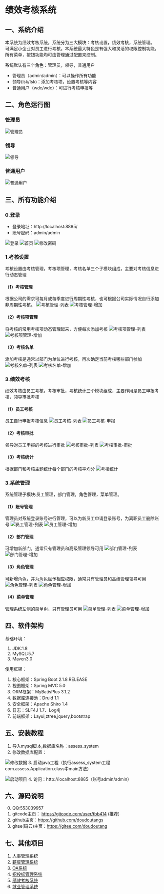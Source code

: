 # 绩效考核系统


## 一、系统介绍
本系统为绩效考核系统，系统分为三大模块：考核设置，绩效考核，系统管理。
可满足小企业对员工进行考核。本系统最大特色是有强大和灵活的权限控制功能，所有菜单，按钮功能均可由管理通过配置来控制。

系统默认有三个角色：管理员，领导，普通用户
- 管理员（admin/admin）：可以操作所有功能
- 领导(lsk/lsk)：添加考核项，设置考核等内容
- 普通用户（wdc/wdc）：可进行考核申报等
## 二、角色运行图
### 管理员
![管理员](https://raw.githubusercontent.com/doudoutangs/assess_system/main/%E7%BB%A9%E6%95%88%E7%B3%BB%E7%BB%9F/r-1-%E7%AE%A1%E7%90%86%E5%91%98.png)
### 领导
![领导](https://raw.githubusercontent.com/doudoutangs/assess_system/main/%E7%BB%A9%E6%95%88%E7%B3%BB%E7%BB%9F/r-2-%E9%A2%86%E5%AF%BC.png)
### 普通用户
![普通用户](https://raw.githubusercontent.com/doudoutangs/assess_system/main/%E7%BB%A9%E6%95%88%E7%B3%BB%E7%BB%9F/r-3%E6%99%AE%E9%80%9A%E5%91%98%E5%B7%A5.png)

## 三、所有功能介绍
### 0.登录
- 登录地址：http://localhost:8885/
- 账号密码：admin/admin

![登录](https://raw.githubusercontent.com/doudoutangs/assess_system/main/%E7%BB%A9%E6%95%88%E7%B3%BB%E7%BB%9F/0-1-%E7%99%BB%E5%BD%95.png)
![首页](https://raw.githubusercontent.com/doudoutangs/assess_system/main/%E7%BB%A9%E6%95%88%E7%B3%BB%E7%BB%9F/0-2-%E9%A6%96%E9%A1%B5.png)
![修改密码](https://raw.githubusercontent.com/doudoutangs/assess_system/main/%E7%BB%A9%E6%95%88%E7%B3%BB%E7%BB%9F/0-3-%E4%BF%AE%E6%94%B9%E5%AF%86%E7%A0%81.png)

### 1.考核设置
考核设置由考核管理，考核项管理，考核名单三个子模块组成，主要对考核信息进行动态管理
#### （1）考核管理
根据公司的需求可每月或每季度进行周期性考核，也可根据公司实际情况自行添加非周期性考核。
![考核管理-列表](https://raw.githubusercontent.com/doudoutangs/assess_system/main/%E7%BB%A9%E6%95%88%E7%B3%BB%E7%BB%9F/1-%E8%80%83%E6%A0%B8%E9%85%8D%E7%BD%AE-%E8%80%83%E6%A0%B8%E7%AE%A1%E7%90%86-%E5%88%97%E8%A1%A8.png)
![考核管理-增加](https://raw.githubusercontent.com/doudoutangs/assess_system/main/%E7%BB%A9%E6%95%88%E7%B3%BB%E7%BB%9F/1-%E8%80%83%E6%A0%B8%E9%85%8D%E7%BD%AE-%E8%80%83%E6%A0%B8%E7%AE%A1%E7%90%86-%E5%A2%9E%E5%8A%A0.png)

#### （2）考核项管理
将考核的常用考核项动态管理起来，方便每次添加考核
![考核项管理-列表](https://raw.githubusercontent.com/doudoutangs/assess_system/main/%E7%BB%A9%E6%95%88%E7%B3%BB%E7%BB%9F/2-%E8%80%83%E6%A0%B8%E9%85%8D%E7%BD%AE-%E8%80%83%E6%A0%B8%E9%A1%B9%E7%AE%A1%E7%90%86-%E5%88%97%E8%A1%A8.png)
![考核项管理-增加](https://raw.githubusercontent.com/doudoutangs/assess_system/main/%E7%BB%A9%E6%95%88%E7%B3%BB%E7%BB%9F/2-%E8%80%83%E6%A0%B8%E9%85%8D%E7%BD%AE-%E8%80%83%E6%A0%B8%E9%A1%B9%E7%AE%A1%E7%90%86-%E5%A2%9E%E5%8A%A0.png)

#### （3）考核名单
添加考核是通常以部门为单位进行考核，再次确定当前考核哪些部门参加
![考核名单-列表](https://raw.githubusercontent.com/doudoutangs/assess_system/main/%E7%BB%A9%E6%95%88%E7%B3%BB%E7%BB%9F/3-%E8%80%83%E6%A0%B8%E9%85%8D%E7%BD%AE-%E8%80%83%E6%A0%B8%E5%90%8D%E5%8D%95-%E5%88%97%E8%A1%A8.png)
![考核名单-增加](https://raw.githubusercontent.com/doudoutangs/assess_system/main/%E7%BB%A9%E6%95%88%E7%B3%BB%E7%BB%9F/3-%E8%80%83%E6%A0%B8%E9%85%8D%E7%BD%AE-%E8%80%83%E6%A0%B8%E5%90%8D%E5%8D%95-%E5%A2%9E%E5%8A%A0.png)

### 3.绩效考核
绩效考核由员工考核，考核审批，考核统计三个模块组成，主要作用是员工申报考核，领导审批考核
#### （1）员工考核
员工自行申报考核信息
![员工考核-列表](https://raw.githubusercontent.com/doudoutangs/assess_system/main/%E7%BB%A9%E6%95%88%E7%B3%BB%E7%BB%9F/4-%E7%BB%A9%E6%95%88%E8%80%83%E6%A0%B8-%E5%91%98%E5%B7%A5%E8%80%83%E6%A0%B8-%E5%88%97%E8%A1%A8.png)
![员工考核-申报](https://raw.githubusercontent.com/doudoutangs/assess_system/main/%E7%BB%A9%E6%95%88%E7%B3%BB%E7%BB%9F/4-%E7%BB%A9%E6%95%88%E8%80%83%E6%A0%B8-%E5%91%98%E5%B7%A5%E8%80%83%E6%A0%B8-%E7%94%B3%E6%8A%A5.png)

#### （2）考核审批
领导对员工申报的考核进行审批
![考核审批-列表](https://raw.githubusercontent.com/doudoutangs/assess_system/main/%E7%BB%A9%E6%95%88%E7%B3%BB%E7%BB%9F/5-%E7%BB%A9%E6%95%88%E8%80%83%E6%A0%B8-%E8%80%83%E6%A0%B8%E5%AE%A1%E6%89%B9-%E5%88%97%E8%A1%A8.png)
![考核审批-审批](https://raw.githubusercontent.com/doudoutangs/assess_system/main/%E7%BB%A9%E6%95%88%E7%B3%BB%E7%BB%9F/5-%E7%BB%A9%E6%95%88%E8%80%83%E6%A0%B8-%E8%80%83%E6%A0%B8%E5%AE%A1%E6%89%B9-%E5%AE%A1%E6%89%B9.png)
#### （3）考核统计
根据部门和考核主题统计每个部门的考核平均分
![考核统计](https://raw.githubusercontent.com/doudoutangs/assess_system/main/%E7%BB%A9%E6%95%88%E7%B3%BB%E7%BB%9F/6-%E7%BB%A9%E6%95%88%E8%80%83%E6%A0%B8-%E8%80%83%E6%A0%B8%E7%BB%9F%E8%AE%A1.png)


### 3.系统管理
系统管理子模块:员工管理，部门管理，角色管理，菜单管理。
#### （1）账号管理
管理员对系统登录账号进行管理，可以为新员工申请登录账号，为离职员工删除账号
![员工管理-列表](https://raw.githubusercontent.com/doudoutangs/assess_system/main/%E7%BB%A9%E6%95%88%E7%B3%BB%E7%BB%9F/7-%E7%B3%BB%E7%BB%9F%E7%AE%A1%E7%90%86-%E5%91%98%E5%B7%A5%E7%AE%A1%E7%90%86-%E5%88%97%E8%A1%A8.png)
![员工管理-增加](https://raw.githubusercontent.com/doudoutangs/assess_system/main/%E7%BB%A9%E6%95%88%E7%B3%BB%E7%BB%9F/7-%E7%B3%BB%E7%BB%9F%E7%AE%A1%E7%90%86-%E5%91%98%E5%B7%A5%E7%AE%A1%E7%90%86-%E5%A2%9E%E5%8A%A0.png)

#### （2）部门管理
可增加新部门，通常只有管理员和高级管理领导可用
![部门管理-列表](https://raw.githubusercontent.com/doudoutangs/assess_system/main/%E7%BB%A9%E6%95%88%E7%B3%BB%E7%BB%9F/7-%E7%B3%BB%E7%BB%9F%E7%AE%A1%E7%90%86-%E9%83%A8%E9%97%A8%E7%AE%A1%E7%90%86-%E5%88%97%E8%A1%A8.png)
![部门管理-增加](https://raw.githubusercontent.com/doudoutangs/assess_system/main/%E7%BB%A9%E6%95%88%E7%B3%BB%E7%BB%9F/7-%E7%B3%BB%E7%BB%9F%E7%AE%A1%E7%90%86-%E9%83%A8%E9%97%A8%E7%AE%A1%E7%90%86-%E5%A2%9E%E5%8A%A0.png)

#### （3）角色管理
可新增角色，并为角色赋予相应权限，通常只有管理员和高级管理领导可用
![角色管理-列表](https://raw.githubusercontent.com/doudoutangs/assess_system/main/%E7%BB%A9%E6%95%88%E7%B3%BB%E7%BB%9F/7-%E7%B3%BB%E7%BB%9F%E7%AE%A1%E7%90%86-%E8%A7%92%E8%89%B2%E7%AE%A1%E7%90%86-%E5%88%97%E8%A1%A8.png)
![角色管理-增加](https://raw.githubusercontent.com/doudoutangs/assess_system/main/%E7%BB%A9%E6%95%88%E7%B3%BB%E7%BB%9F/7-%E7%B3%BB%E7%BB%9F%E7%AE%A1%E7%90%86-%E8%A7%92%E8%89%B2%E7%AE%A1%E7%90%86-%E5%A2%9E%E5%8A%A0.png)

#### （4）菜单管理
管理系统左侧的菜单树，只有管理员可用
![菜单管理-列表](https://raw.githubusercontent.com/doudoutangs/assess_system/main/%E7%BB%A9%E6%95%88%E7%B3%BB%E7%BB%9F/7-%E7%B3%BB%E7%BB%9F%E7%AE%A1%E7%90%86-%E8%8F%9C%E5%8D%95%E7%AE%A1%E7%90%86-%E5%88%97%E8%A1%A8.png)
![菜单管理-增加](https://raw.githubusercontent.com/doudoutangs/assess_system/main/%E7%BB%A9%E6%95%88%E7%B3%BB%E7%BB%9F/7-%E7%B3%BB%E7%BB%9F%E7%AE%A1%E7%90%86-%E8%8F%9C%E5%8D%95%E7%AE%A1%E7%90%86-%E5%A2%9E%E5%8A%A0.png)

## 四、软件架构

基础环境：
1. JDK:1.8
2. MySQL:5.7
3. Maven3.0

使用框架：

1. 核心框架：Spring Boot 2.1.8.RELEASE
2. 视图框架：Spring MVC 5.0
3. ORM框架：MyBatisPlus 3.1.2
4. 数据库连接池：Druid 1.1
5. 安全框架：Apache Shiro 1.4
6. 日志：SLF4J 1.7、Log4j
7. 前端框架：Layui,ztree,jquery,bootstrap



## 五、安装教程
1. 导入mysql脚本,数据库名称：assess_system
2. 修改数据库配置：

![修改数据](https://raw.githubusercontent.com/doudoutangs/assess_system/main/%E7%BB%A9%E6%95%88%E7%B3%BB%E7%BB%9F/0-99-%E9%85%8D%E7%BD%AE.png)
3. 启动java工程（执行assess_system工程com.assess.Application.class中main方法）

![启动项目](https://raw.githubusercontent.com/doudoutangs/assess_system/main/%E7%BB%A9%E6%95%88%E7%B3%BB%E7%BB%9F/0-99-%E5%90%AF%E5%8A%A8.png)
4. 访问：http://localhost:8885（账号admin/admin）

## 六、源码说明
0. QQ:553039957
1. gitcode主页： https://gitcode.com/user/tbb414 (推荐)
2. github主页：https://github.com/doudoutangs
3. gitee(码云)主页：https://gitee.com/doudoutang
## 七、其他项目
1. [人事管理系统](https://gitcode.com/tbb414/person_system)
2. [薪资管理系统](https://gitcode.com/tbb414/salary_system)
3. [OA系统](https://gitcode.com/tbb414/oa_system)
4. [招投标管理系统](https://gitcode.com/tbb414/bid_system)
5. [绩效考核系统](https://gitcode.com/tbb414/assess_system)
6. [就业管理系统](https://gitcode.net/tbb414/eta_system)
